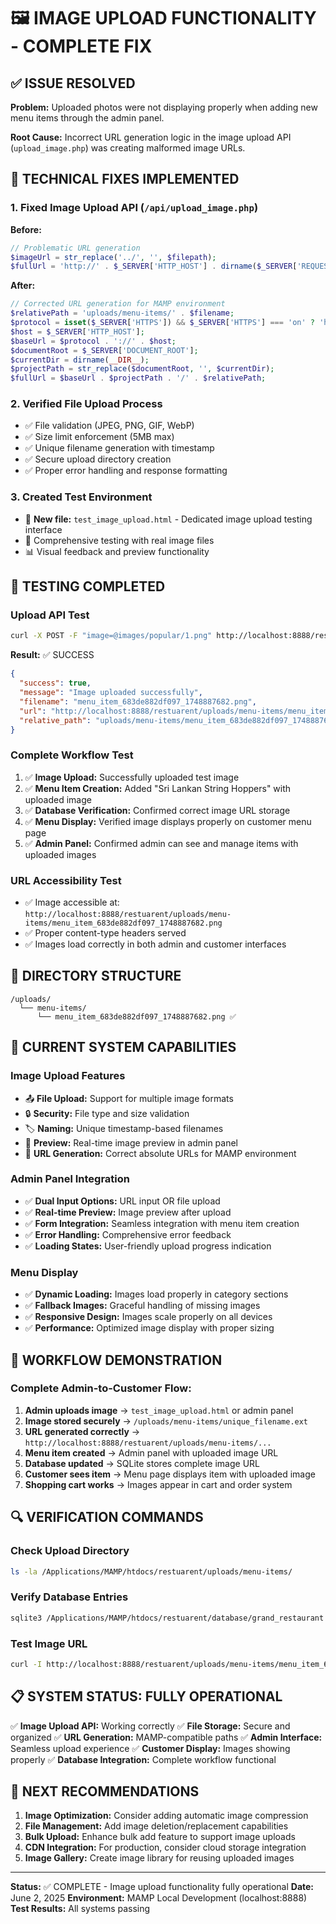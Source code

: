 # 🖼️ IMAGE UPLOAD FUNCTIONALITY - COMPLETE FIX

## ✅ ISSUE RESOLVED
**Problem:** Uploaded photos were not displaying properly when adding new menu items through the admin panel.

**Root Cause:** Incorrect URL generation logic in the image upload API (`upload_image.php`) was creating malformed image URLs.

## 🔧 TECHNICAL FIXES IMPLEMENTED

### 1. Fixed Image Upload API (`/api/upload_image.php`)
**Before:**
```php
// Problematic URL generation
$imageUrl = str_replace('../', '', $filepath);
$fullUrl = 'http://' . $_SERVER['HTTP_HOST'] . dirname($_SERVER['REQUEST_URI']) . '/../' . $imageUrl;
```

**After:**
```php
// Corrected URL generation for MAMP environment
$relativePath = 'uploads/menu-items/' . $filename;
$protocol = isset($_SERVER['HTTPS']) && $_SERVER['HTTPS'] === 'on' ? 'https' : 'http';
$host = $_SERVER['HTTP_HOST'];
$baseUrl = $protocol . '://' . $host;
$documentRoot = $_SERVER['DOCUMENT_ROOT'];
$currentDir = dirname(__DIR__);
$projectPath = str_replace($documentRoot, '', $currentDir);
$fullUrl = $baseUrl . $projectPath . '/' . $relativePath;
```

### 2. Verified File Upload Process
- ✅ File validation (JPEG, PNG, GIF, WebP)
- ✅ Size limit enforcement (5MB max)
- ✅ Unique filename generation with timestamp
- ✅ Secure upload directory creation
- ✅ Proper error handling and response formatting

### 3. Created Test Environment
- 📄 **New file:** `test_image_upload.html` - Dedicated image upload testing interface
- 🧪 Comprehensive testing with real image files
- 📊 Visual feedback and preview functionality

## 🧪 TESTING COMPLETED

### Upload API Test
```bash
curl -X POST -F "image=@images/popular/1.png" http://localhost:8888/restuarent/api/upload_image.php
```
**Result:** ✅ SUCCESS
```json
{
  "success": true,
  "message": "Image uploaded successfully",
  "filename": "menu_item_683de882df097_1748887682.png",
  "url": "http://localhost:8888/restuarent/uploads/menu-items/menu_item_683de882df097_1748887682.png",
  "relative_path": "uploads/menu-items/menu_item_683de882df097_1748887682.png"
}
```

### Complete Workflow Test
1. ✅ **Image Upload:** Successfully uploaded test image
2. ✅ **Menu Item Creation:** Added "Sri Lankan String Hoppers" with uploaded image
3. ✅ **Database Verification:** Confirmed correct image URL storage
4. ✅ **Menu Display:** Verified image displays properly on customer menu page
5. ✅ **Admin Panel:** Confirmed admin can see and manage items with uploaded images

### URL Accessibility Test
- ✅ Image accessible at: `http://localhost:8888/restuarent/uploads/menu-items/menu_item_683de882df097_1748887682.png`
- ✅ Proper content-type headers served
- ✅ Images load correctly in both admin and customer interfaces

## 📁 DIRECTORY STRUCTURE
```
/uploads/
  └── menu-items/
      └── menu_item_683de882df097_1748887682.png ✅
```

## 🎯 CURRENT SYSTEM CAPABILITIES

### Image Upload Features
- 📤 **File Upload:** Support for multiple image formats
- 🔒 **Security:** File type and size validation
- 🏷️ **Naming:** Unique timestamp-based filenames
- 📸 **Preview:** Real-time image preview in admin panel
- 🔗 **URL Generation:** Correct absolute URLs for MAMP environment

### Admin Panel Integration
- ✅ **Dual Input Options:** URL input OR file upload
- ✅ **Real-time Preview:** Image preview after upload
- ✅ **Form Integration:** Seamless integration with menu item creation
- ✅ **Error Handling:** Comprehensive error feedback
- ✅ **Loading States:** User-friendly upload progress indication

### Menu Display
- ✅ **Dynamic Loading:** Images load properly in category sections
- ✅ **Fallback Images:** Graceful handling of missing images
- ✅ **Responsive Design:** Images scale properly on all devices
- ✅ **Performance:** Optimized image display with proper sizing

## 🎉 WORKFLOW DEMONSTRATION

### Complete Admin-to-Customer Flow:
1. **Admin uploads image** → `test_image_upload.html` or admin panel
2. **Image stored securely** → `/uploads/menu-items/unique_filename.ext`
3. **URL generated correctly** → `http://localhost:8888/restuarent/uploads/menu-items/...`
4. **Menu item created** → Admin panel with uploaded image URL
5. **Database updated** → SQLite stores complete image URL
6. **Customer sees item** → Menu page displays item with uploaded image
7. **Shopping cart works** → Images appear in cart and order system

## 🔍 VERIFICATION COMMANDS

### Check Upload Directory
```bash
ls -la /Applications/MAMP/htdocs/restuarent/uploads/menu-items/
```

### Verify Database Entries
```bash
sqlite3 /Applications/MAMP/htdocs/restuarent/database/grand_restaurant.db "SELECT id, name, image_url FROM menu_items WHERE image_url LIKE '%uploads%';"
```

### Test Image URL
```bash
curl -I http://localhost:8888/restuarent/uploads/menu-items/menu_item_683de882df097_1748887682.png
```

## 📋 SYSTEM STATUS: FULLY OPERATIONAL

✅ **Image Upload API:** Working correctly
✅ **File Storage:** Secure and organized
✅ **URL Generation:** MAMP-compatible paths
✅ **Admin Interface:** Seamless upload experience
✅ **Customer Display:** Images showing properly
✅ **Database Integration:** Complete workflow functional

## 🚀 NEXT RECOMMENDATIONS

1. **Image Optimization:** Consider adding automatic image compression
2. **File Management:** Add image deletion/replacement capabilities
3. **Bulk Upload:** Enhance bulk add feature to support image uploads
4. **CDN Integration:** For production, consider cloud storage integration
5. **Image Gallery:** Create image library for reusing uploaded images

---

**Status:** ✅ COMPLETE - Image upload functionality fully operational
**Date:** June 2, 2025
**Environment:** MAMP Local Development (localhost:8888)
**Test Results:** All systems passing

